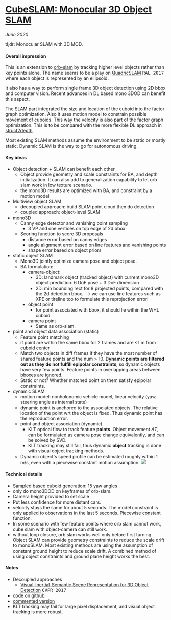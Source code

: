 # [CubeSLAM: Monocular 3D Object SLAM](https://arxiv.org/abs/1806.00557)

_June 2020_

tl;dr: Monocular SLAM with 3D MOD.

#### Overall impression
This is an extension to [orb-slam](orb_slam.md) by tracking higher level objects rather than key points alone. The name seems to be a play on [QuadricSLAM](https://arxiv.org/abs/1804.04011) <kbd>RAL 2017</kbd> where each object is represented by an ellipsoid.

It also has a way to perform single frame 3D object detection using 2D bbox and computer vision. Recent advances in DL based mono 3DOD can benefit this aspect. 

The SLAM part integrated the size and location of the cuboid into the factor graph optimization. Also it uses motion model to constrain possible movement of cuboids. This way the velocity is also part of the factor graph optimization. This is to be compared with the more flexible DL approach in [struct2depth](struct2depth.md).

Most existing SLAM methods assume the environment to be static or mostly static. Dynamic SLAM is the way to go for autonomous driving.

#### Key ideas
- Object detection + SLAM can benefit each other
	- Object provide geometry and scale constraints for BA, and depth initialization. It can also add to generalization capability to let orb slam work in low texture scenario. 
	- the mono3D results are optimized with BA, and constraint by a motion model
- Multiview object SLAM
	- decoupled approach: build SLAM point cloud then do detection 
	- coupled approach: object-level SLAM
- mono3D
	- Canny edge detector and vanishing point sampling
		- 3 VP and one vertices on top edge of 2d bbox.
	- Scoring function to score 3D proposals
		- distance error based on canny edges
		- angle alignment error based on line features and vanishing points
		- shape error based on object priors
- static object SLAM
	- Mono3D jointly optimize camera pose and object pose. 
	- BA formulation:
		- camera-object:
			- 3D: landmark object (tracked object) with current mono3D object prediction. 6 DoF pose + 3 DoF dimension
			- 2D: min bounding rect for 8 projected points, compared with the 2d detection bbox. --> we can use line features such as XPE or tireline too to formulate this reprojection error!
		- object point
			- for point associated with bbox, it should lie within the WHL cuboid.
		- camera point
			- Same as orb-slam. 
- point and object data association (static)
	- Feature point matching
	- if point are within the same bbox for 2 frames and are <1 m from cuboid center
	- Match two objects in diff frames if they have the most number of shared feature points and the num > 10. **Dynamic points are filtered out as they do not fulfill epipolar constraints**, so dynamic objects have very few points. Feature points in overlapping areas between bboxes are ignored. 
	- Static or not? Whether matched point on them satisfy epipolar constraints. 
- dynamic SLAM
	- motion model: nonholonomic vehicle model, linear velocity (yaw, steering angle as internal state)
	- dynamic point is anchored to the associated objects. The relative location of the point wrt the object is fixed. Thus dynamic point has the reproduction error. 
	- point and object association (dynamic)
		- KLT optical flow to track feature **points**. Object movement $\Delta T$, can be formulated as camera pose change equivalently, and can be solved by SVD. 
		- KLT tracking may still fail, thus dynamic **object** tracking is done with visual object tracking methods.
	- Dynamic object's speed profile can be estimated roughly within 1 m/s, even with a piecewise constant motion assumption. 
![](https://cdn-images-1.medium.com/max/1600/1*A0usFOJC6WEhr2VbJwlRtw.png)

#### Technical details
- Sampled based cuboid generation: 15 yaw angles
- only do mono3DOD on keyframes of orb-slam.
- Camera height provided to set scale
- Put less confidence for more distant cars.
- velocity stays the same for about 5 seconds. The model constraint is only applied to observations in the last 5 seconds. Piecewise constant function. 
- In some scenario with few feature points where orb slam cannot work, cube slam with object-camera can still work.
- without loop closure, orb slam works well only before first turning. Object SLAM can provide geometry constraints to reduce the scale drift to monoSLAM. Most existing methods are using the assumption of constant ground height to reduce scale drift. A combined method of using object constraints and ground plane height works the best.

#### Notes
- Decoupled approaches
	- [Visual-Inertial-Semantic Scene Representation for 3D Object Detection](https://arxiv.org/abs/1606.03968) <kbd>CVPR 2017</kbd>
- [code on github](https://github.com/shichaoy/cube_slam)
- [commented version](https://github.com/wuxiaolang/Cube_SLAM_wu)
- KLT tracking may fail for large pixel displacement, and visual object tracking is more robust. 

